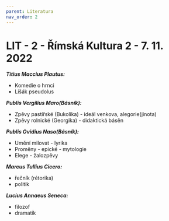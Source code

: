 ```yaml
---
parent: Literatura
nav_order: 2
---
```

# LIT - 2 - Římská Kultura 2 - 7. 11. 2022
***Titius Maccius Plautus:***
- Komedie o hrnci
- Lišák pseudolus

***Publis Vergilius Maro(Básník):***
- Zpěvy pastířské (Bukolika) - ideál venkova, alegorie(jinota)
- Zpěvy rolnické (Georgika) - didaktická básěn

***Publis Ovidius Naso(Básník):***
- Umění milovat - lyrika
- Proměny - epické - mytologie
- Elege - žalozpěvy

***Marcus Tullius Cicero:***
- řečník (rétorika)
- politik

***Lucius Annaeus Seneca:***
- filozof
- dramatik